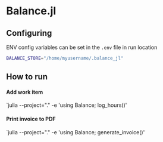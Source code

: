 # Balance.jl

## Configuring
ENV config variables can be set in the `.env` file in run location

```sh
BALANCE_STORE="/home/myusername/.balance_jl"
```
## How to run

#### Add work item
`julia --project="." -e 'using Balance; log_hours()'

#### Print invoice to PDF
`julia --project="." -e 'using Balance; generate_invoice()'
